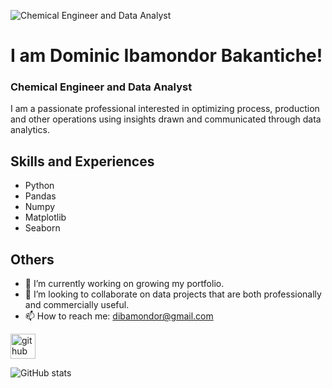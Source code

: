 ![Chemical Engineer and Data Analyst](https://media-exp1.licdn.com/dms/image/C4D16AQEiFvswYbuo4g/profile-displaybackgroundimage-shrink_200_800/0/1661010524133?e=1666828800&v=beta&t=k0WBi13bmVvDolN4lic1La-T4-J25iZB4mbvVuVB58g)

# I am Dominic Ibamondor Bakantiche!
### Chemical Engineer and Data Analyst
I am a passionate professional interested in optimizing process, production and other operations using insights drawn and communicated through data analytics.

## Skills and Experiences
* Python
* Pandas
* Numpy
* Matplotlib
* Seaborn

## Others
- 🔭 I’m currently working on growing my portfolio. 
- 👯 I’m looking to collaborate on data projects that are both professionally and commercially useful. 
- 📫 How to reach me: dibamondor@gmail.com 


[<img src='https://cdn.jsdelivr.net/npm/simple-icons@3.0.1/icons/github.svg' alt='github' height='40'>](https://github.com/IbArkad)  

![GitHub stats](https://github-readme-stats.vercel.app/api?username=IbArkad&show_icons=true)  


